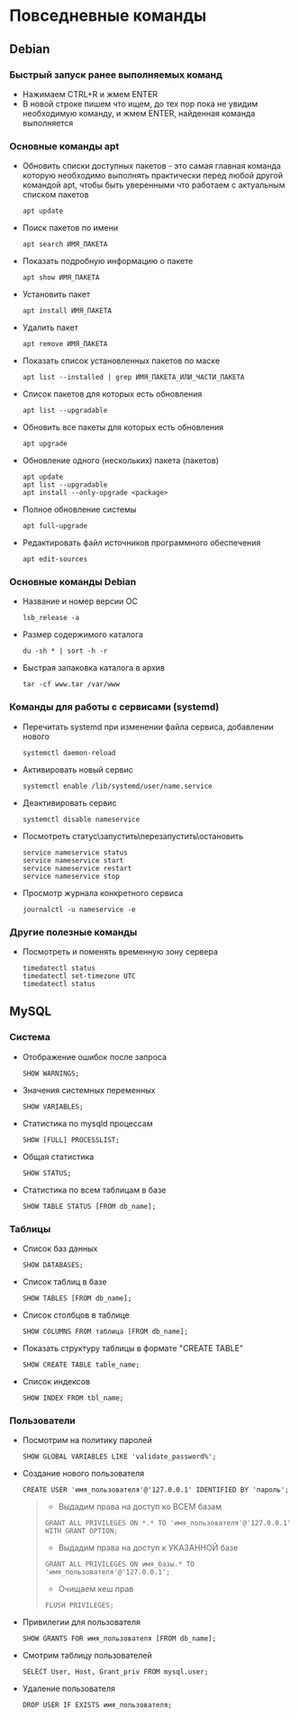 # Повседневные команды

## Debian

### Быстрый запуск ранее выполняемых команд
- Нажимаем CTRL+R и жмем ENTER
- В новой строке пишем что ищем, до тех пор пока не увидим необходимую команду, и жмем ENTER, найденная команда выполняется

### Основные команды apt
- Обновить списки доступных пакетов - это самая главная команда которую необходимо выполнять практически перед любой другой командой apt, чтобы быть уверенными что работаем с актуальным списком пакетов
  ```
  apt update
  ```
- Поиск пакетов по имени
  ```
  apt search ИМЯ_ПАКЕТА
  ```
- Показать подробную информацию о пакете
  ```
  apt show ИМЯ_ПАКЕТА
  ```
- Установить пакет
  ```
  apt install ИМЯ_ПАКЕТА
  ```
- Удалить пакет
  ```
  apt remove ИМЯ_ПАКЕТА
  ```
- Показать список установленных пакетов по маске
  ```
  apt list --installed | grep ИМЯ_ПАКЕТА_ИЛИ_ЧАСТИ_ПАКЕТА
  ```
- Список пакетов для которых есть обновления
  ```
  apt list --upgradable
  ```
- Обновить все пакеты для которых есть обновления
  ```
  apt upgrade
  ```
- Обновление одного (нескольких) пакета (пакетов)
  ```
  apt update
  apt list --upgradable
  apt install --only-upgrade <package>
  ```
- Полное обновление системы
  ```
  apt full-upgrade
  ```
- Редактировать файл источников программного обеспечения
  ```
  apt edit-sources
  ```

### Основные команды Debian
- Название и номер версии ОС
  ```
  lsb_release -a
  ```
- Размер содержимого каталога
  ```
  du -sh * | sort -h -r
  ```
- Быстрая запаковка каталога в архив
  ```
  tar -cf www.tar /var/www
  ```

### Команды для работы с сервисами (systemd)
- Перечитать systemd при изменении файла сервиса, добавлении нового
  ```
  systemctl daemon-reload
  ```
- Активировать новый сервис
  ```
  systemctl enable /lib/systemd/user/name.service
  ```
- Деактивировать сервис
  ```
  systemctl disable nameservice
  ```
- Посмотреть статус\запустить\перезапустить\остановить
  ```
  service nameservice status
  service nameservice start
  service nameservice restart
  service nameservice stop
  ```
- Просмотр журнала конкретного сервиса
  ```
  journalctl -u nameservice -e
  ```

### Другие полезные команды
- Посмотреть и поменять временную зону сервера
  ```
  timedatectl status
  timedatectl set-timezone UTC
  timedatectl status
  ```

## MySQL

### Система
- Отображение ошибок после запроса
  ```
  SHOW WARNINGS;
  ```
- Значения системных переменных
  ```
  SHOW VARIABLES;
  ```
- Статистика по mysqld процессам
  ```
  SHOW [FULL] PROCESSLIST;
  ```
- Общая статистика
  ```
  SHOW STATUS;
  ```
- Статистика по всем таблицам в базе
  ```
  SHOW TABLE STATUS [FROM db_name];
  ```

### Таблицы
- Список баз данных
  ```
  SHOW DATABASES;
  ```
- Список таблиц в базе
  ```
  SHOW TABLES [FROM db_name];
  ```
- Список столбцов в таблице
  ```
  SHOW COLUMNS FROM таблица [FROM db_name];
  ```
- Показать структуру таблицы в формате "CREATE TABLE"
  ```
  SHOW CREATE TABLE table_name;
  ```
- Список индексов
  ```
  SHOW INDEX FROM tbl_name;
  ```

### Пользователи
- Посмотрим на политику паролей
  ```
  SHOW GLOBAL VARIABLES LIKE 'validate_password%';
  ```
- Создание нового пользователя
  ```
  CREATE USER 'имя_пользователя'@'127.0.0.1' IDENTIFIED BY 'пароль';
  ```
  > - Выдадим права на доступ ко ВСЕМ базам
  > ```
  > GRANT ALL PRIVILEGES ON *.* TO 'имя_пользователя'@'127.0.0.1' WITH GRANT OPTION;
  > ```
  > - Выдадим права на доступ к УКАЗАННОЙ базе
  > ```
  > GRANT ALL PRIVILEGES ON имя_базы.* TO 'имя_пользователя'@'127.0.0.1';
  > ```
  > - Очищаем кеш прав
  > ```
  > FLUSH PRIVILEGES;
  > ```
- Привилегии для пользователя
  ```
  SHOW GRANTS FOR имя_пользователя [FROM db_name];
  ```
- Смотрим таблицу пользователей
  ```
  SELECT User, Host, Grant_priv FROM mysql.user;
  ```
- Удаление пользователя
  ```
  DROP USER IF EXISTS имя_пользователя;
  ```
